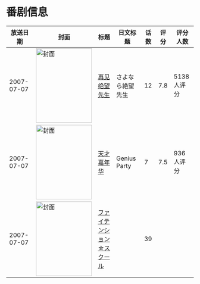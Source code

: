 # 番剧信息

|放送日期|封面|标题|日文标题|话数|评分|评分人数|
|---|---|---|---|---|---|---|
|2007-07-07|<img src="https://lain.bgm.tv/pic/cover/c/ef/0d/299_0srrf.jpg" alt="封面" style="width:150px;height:200px;object-fit:cover;">|[再见绝望先生](https://bangumi.tv/subject/299)|さよなら絶望先生|12|7.8|5138人评分|
|2007-07-07|<img src="https://lain.bgm.tv/pic/cover/c/29/9d/8181_8FWNw.jpg" alt="封面" style="width:150px;height:200px;object-fit:cover;">|[天才嘉年华](https://bangumi.tv/subject/8181)|Genius Party|7|7.5|936人评分|
|2007-07-07|<img src="https://lain.bgm.tv/pic/cover/c/c9/1f/332978_0ezru.jpg" alt="封面" style="width:150px;height:200px;object-fit:cover;">|[ファイテンション☆スクール](https://bangumi.tv/subject/332978)||39|||
